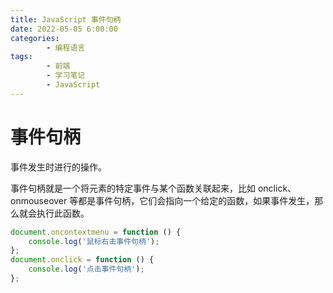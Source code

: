 ```yaml
---
title: JavaScript 事件句柄
date: 2022-05-05 6:00:00
categories:
        - 编程语言
tags:
        - 前端
        - 学习笔记
        - JavaScript
---
```


# 事件句柄

事件发生时进行的操作。

事件句柄就是一个将元素的特定事件与某个函数关联起来，比如 onclick、onmouseover 等都是事件句柄，它们会指向一个给定的函数，如果事件发生，那么就会执行此函数。

```js
document.oncontextmenu = function () {
	console.log('鼠标右击事件句柄');
};
document.onclick = function () {
	console.log('点击事件句柄');
};
```
